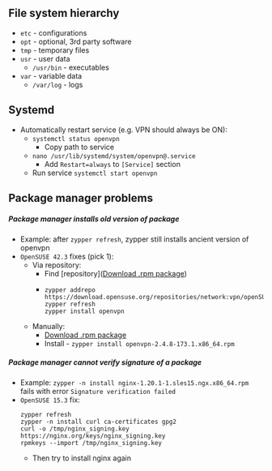 ## File system hierarchy
* `etc` - configurations
* `opt` - optional, 3rd party software
* `tmp` - temporary files
* `usr` - user data
    * `/usr/bin` - executables
* `var` - variable data
    * `/var/log` - logs
    
## Systemd
* Automatically restart service (e.g. VPN should always be ON):
    * `systemctl status openvpn`
        * Copy path to service
    * `nano /usr/lib/systemd/system/openvpn@.service`
        * Add `Restart=always` to `[Service]` section
    * Run service `systemctl start openvpn`

## Package manager problems
##### Package manager installs old version of package
* Example: after `zypper refresh`, zypper still installs ancient version of openvpn
* `OpenSUSE 42.3` fixes (pick 1):
    * Via repository:
        * Find [repository]([Download .rpm package](https://software.opensuse.org/download/package?package=openvpn&project=network%3Avpn))
        * ```
          zypper addrepo https://download.opensuse.org/repositories/network:vpn/openSUSE_Leap_42.3/network:vpn.repo
          zypper refresh
          zypper install openvpn
          ```
    * Manually:
        * [Download .rpm package](https://software.opensuse.org/download/package?package=openvpn&project=network%3Avpn)
        * Install - `zypper install openvpn-2.4.8-173.1.x86_64.rpm`

##### Package manager cannot verify signature of a package
* Example: `zypper -n install nginx-1.20.1-1.sles15.ngx.x86_64.rpm` fails with error `Signature verification failed`
* `OpenSUSE 15.3` fix:
    ```
    zypper refresh
    zypper -n install curl ca-certificates gpg2
    curl -o /tmp/nginx_signing.key https://nginx.org/keys/nginx_signing.key
    rpmkeys --import /tmp/nginx_signing.key
    ```
  * Then try to install nginx again
